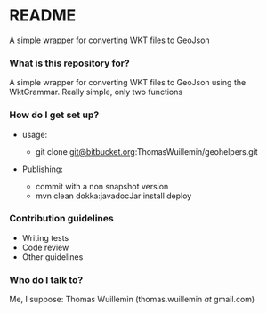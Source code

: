 # README #

A simple wrapper for converting WKT files to GeoJson

### What is this repository for? ###

A simple wrapper for converting WKT files to GeoJson using the WktGrammar. Really simple, only two functions

### How do I get set up? ###

* usage:
  - git clone git@bitbucket.org:ThomasWuillemin/geohelpers.git

* Publishing:
  - commit with a non snapshot version
  - mvn clean dokka:javadocJar install deploy

### Contribution guidelines ###

* Writing tests
* Code review
* Other guidelines

### Who do I talk to? ###

Me, I suppose: Thomas Wuillemin (thomas.wuillemin _at_ gmail.com)
